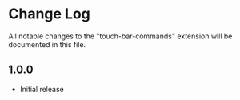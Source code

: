 # Change Log

All notable changes to the "touch-bar-commands" extension will be documented in this file.

## 1.0.0

- Initial release